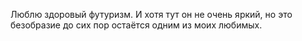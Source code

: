 Люблю здоровый футуризм. И хотя тут он не очень яркий, но это безобразие до сих пор остаётся одним из моих любимых.